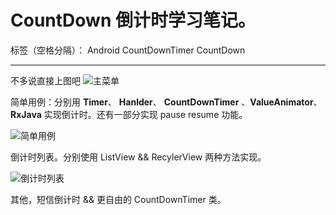 # CountDown 倒计时学习笔记。

标签（空格分隔）： Android CountDownTimer CountDown 

---

不多说直接上图吧
![主菜单][1]

简单用例：分别用 **Timer**、 **Hanlder**、 **CountDownTimer** 、**ValueAnimator**、 **RxJava** 实现倒计时。还有一部分实现 pause resume 功能。

![简单用例][2]

倒计时列表。分别使用 ListView && RecylerView 两种方法实现。

![倒计时列表][3]

其他，短信倒计时 && 更自由的 CountDownTimer 类。

  [1]: http://oihnadz1x.bkt.clouddn.com/countdown_menu.png?imageView2/3/w/360/h/640/interlace/1
  [2]: http://oihnadz1x.bkt.clouddn.com/countTime_github_02?imageView2/3/w/360/h/640/interlace/1
  [3]: http://oihnadz1x.bkt.clouddn.com/countdown_recylerview.png?imageView2/3/w/360/h/640/interlace/1
